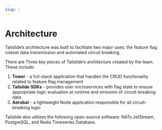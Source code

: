 ```yaml
---
slug: /
---
```


# Architecture

Tailslide’s architecture was built to facilitate two major uses: the feature flag ruleset data transmission and automated circuit breaking. 

There are Three key pieces of Tailslide’s architecture created by the team. These include: 

1. **Tower** - a full-stack application that handles the CRUD functionality related to feature flag management  
3. **Tailslide SDKs** - provides user microservices with flag state to ensure appropriate logic evaluation at runtime and emission of circuit-breaking data
4. **Aerobat** - a lightweight Node application responsible for all circuit-breaking logic

Tailslide also utilizes the following open-source software: NATs JetStream, PostgreSQL, and Redis Timeseries Database.